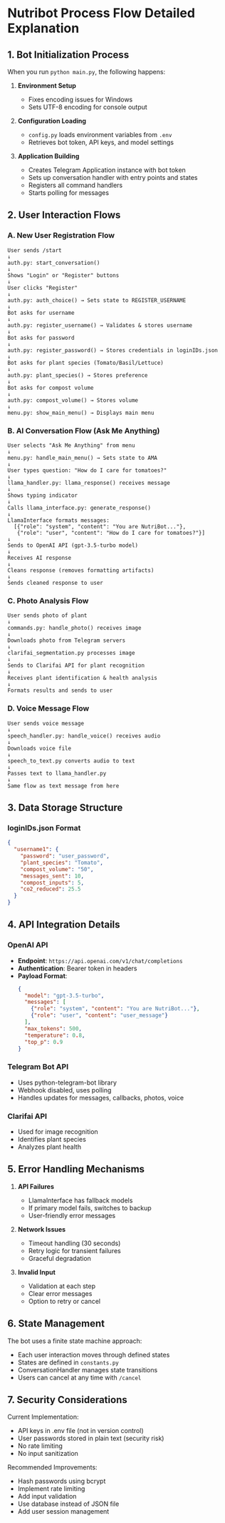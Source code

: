 # Nutribot Process Flow Detailed Explanation

## 1. Bot Initialization Process

When you run `python main.py`, the following happens:

1. **Environment Setup**
   - Fixes encoding issues for Windows
   - Sets UTF-8 encoding for console output

2. **Configuration Loading**
   - `config.py` loads environment variables from `.env`
   - Retrieves bot token, API keys, and model settings

3. **Application Building**
   - Creates Telegram Application instance with bot token
   - Sets up conversation handler with entry points and states
   - Registers all command handlers
   - Starts polling for messages

## 2. User Interaction Flows

### A. New User Registration Flow
```
User sends /start
↓
auth.py: start_conversation()
↓
Shows "Login" or "Register" buttons
↓
User clicks "Register"
↓
auth.py: auth_choice() → Sets state to REGISTER_USERNAME
↓
Bot asks for username
↓
auth.py: register_username() → Validates & stores username
↓
Bot asks for password
↓
auth.py: register_password() → Stores credentials in loginIDs.json
↓
Bot asks for plant species (Tomato/Basil/Lettuce)
↓
auth.py: plant_species() → Stores preference
↓
Bot asks for compost volume
↓
auth.py: compost_volume() → Stores volume
↓
menu.py: show_main_menu() → Displays main menu
```

### B. AI Conversation Flow (Ask Me Anything)
```
User selects "Ask Me Anything" from menu
↓
menu.py: handle_main_menu() → Sets state to AMA
↓
User types question: "How do I care for tomatoes?"
↓
llama_handler.py: llama_response() receives message
↓
Shows typing indicator
↓
Calls llama_interface.py: generate_response()
↓
LlamaInterface formats messages:
  [{"role": "system", "content": "You are NutriBot..."},
   {"role": "user", "content": "How do I care for tomatoes?"}]
↓
Sends to OpenAI API (gpt-3.5-turbo model)
↓
Receives AI response
↓
Cleans response (removes formatting artifacts)
↓
Sends cleaned response to user
```

### C. Photo Analysis Flow
```
User sends photo of plant
↓
commands.py: handle_photo() receives image
↓
Downloads photo from Telegram servers
↓
clarifai_segmentation.py processes image
↓
Sends to Clarifai API for plant recognition
↓
Receives plant identification & health analysis
↓
Formats results and sends to user
```

### D. Voice Message Flow
```
User sends voice message
↓
speech_handler.py: handle_voice() receives audio
↓
Downloads voice file
↓
speech_to_text.py converts audio to text
↓
Passes text to llama_handler.py
↓
Same flow as text message from here
```

## 3. Data Storage Structure

### loginIDs.json Format
```json
{
  "username1": {
    "password": "user_password",
    "plant_species": "Tomato",
    "compost_volume": "50",
    "messages_sent": 10,
    "compost_inputs": 5,
    "co2_reduced": 25.5
  }
}
```

## 4. API Integration Details

### OpenAI API
- **Endpoint**: `https://api.openai.com/v1/chat/completions`
- **Authentication**: Bearer token in headers
- **Payload Format**:
  ```json
  {
    "model": "gpt-3.5-turbo",
    "messages": [
      {"role": "system", "content": "You are NutriBot..."},
      {"role": "user", "content": "user_message"}
    ],
    "max_tokens": 500,
    "temperature": 0.8,
    "top_p": 0.9
  }
  ```

### Telegram Bot API
- Uses python-telegram-bot library
- Webhook disabled, uses polling
- Handles updates for messages, callbacks, photos, voice

### Clarifai API
- Used for image recognition
- Identifies plant species
- Analyzes plant health

## 5. Error Handling Mechanisms

1. **API Failures**
   - LlamaInterface has fallback models
   - If primary model fails, switches to backup
   - User-friendly error messages

2. **Network Issues**
   - Timeout handling (30 seconds)
   - Retry logic for transient failures
   - Graceful degradation

3. **Invalid Input**
   - Validation at each step
   - Clear error messages
   - Option to retry or cancel

## 6. State Management

The bot uses a finite state machine approach:
- Each user interaction moves through defined states
- States are defined in `constants.py`
- ConversationHandler manages state transitions
- Users can cancel at any time with `/cancel`

## 7. Security Considerations

Current Implementation:
- API keys in .env file (not in version control)
- User passwords stored in plain text (security risk)
- No rate limiting
- No input sanitization

Recommended Improvements:
- Hash passwords using bcrypt
- Implement rate limiting
- Add input validation
- Use database instead of JSON file
- Add user session management
